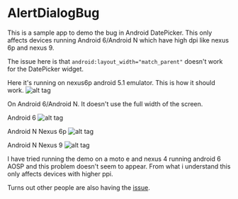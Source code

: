 # AlertDialogBug

This is a sample app to demo the bug in Android DatePicker. This only affects devices running Android 6/Android N which have high dpi like nexus 6p and nexus 9.

The issue here is that `android:layout_width="match_parent"` doesn't work for the DatePicker widget.

Here it's running on nexus6p android 5.1 emulator. This is how it should work. 
![alt tag](https://github.com/RoneyThomas/AlertDialogBug/blob/master/android-5.1.png)


On Android 6/Android N. It doesn't use the full width of the screen.

Android 6
![alt tag](https://github.com/RoneyThomas/AlertDialogBug/blob/master/android-6.png)

Android N Nexus 6p
![alt tag](https://github.com/RoneyThomas/AlertDialogBug/blob/master/android-n.png)

Android N Nexus 9
![alt tag](https://github.com/RoneyThomas/AlertDialogBug/blob/master/android-n-tablet.png)

I have tried running the demo on a moto e and nexus 4 running android 6 AOSP and this problem doesn't seem to appear.
From what i understand this only affects devices with higher ppi.

Turns out other people are also having the [issue](http://stackoverflow.com/questions/35235344/datepicker-widget-does-not-take-up-entire-alertdialog-on-nexus-6).

